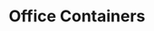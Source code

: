 ---
title: "Office Containers"
description: "For general contractors who need secure, comfortable command centers on every jobsite. Fast setup, climate control, and workspace that keeps your team productive in any weather conditions."
image: "../../assets/images/equipment/office-containers/climate-controlled-office-container.PNG"
features:
  - "Rapid deployment: Site-ready in under 30 minutes"
  - "Climate-controlled workspace keeps your team comfortable"
  - "Secure access with 24/7 surveillance options"
  - "Available in 20 ft or 40 ft lengths to fit your site needs"
specifications:
  - label: "Length"
    value: "20 ft or 40 ft"
  - label: "Height"
    value: "Low box 8 ft or High box 9 ft 6 in"
  - label: "Width"
    value: "8 ft"
  - label: "Storage Capacity"
    value: "20' Low: 1,280 cu ft | 20' High: 1,520 cu ft | 40' Low: 2,560 cu ft | 40' High: 3,040 cu ft"
  - label: "Power"
    value: "Shore-power connection required"
  - label: "Climate Control"
    value: "Heating and cooling system"
order_button_text: "Get Office Quote"
--- 